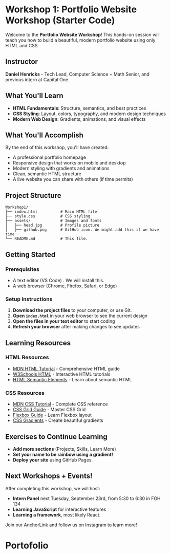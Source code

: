 # Workshop 1: Portfolio Website Workshop (Starter Code)

Welcome to the **Portfolio Website Workshop**! This hands-on session will teach you how to build a beautiful, modern portfolio website using only HTML and CSS.

## Instructor
**Daniel Henricks** - Tech Lead, Computer Science + Math Senior, and previous intern at Capital One.

## What You'll Learn
- **HTML Fundamentals**: Structure, semantics, and best practices
- **CSS Styling**: Layout, colors, typography, and modern design techniques
- **Modern Web Design**: Gradients, animations, and visual effects

## What You'll Accomplish
By the end of this workshop, you'll have created:
- A professional portfolio homepage
- Responsive design that works on mobile and desktop
- Modern styling with gradients and animations
- Clean, semantic HTML structure
- A live website you can share with others (if time permits)

## Project Structure
```
Workshop1/
├── index.html          # Main HTML file
├── style.css           # CSS styling
├── assets/             # Images and fonts
│   ├── head.jpg        # Profile picture
│   ├── github.png      # GitHub icon. We might add this if we have time
└── README.md           # This file. 
```

## Getting Started

### Prerequisites
- A text editor (VS Code) . We will install this.
- A web browser (Chrome, Firefox, Safari, or Edge)

### Setup Instructions
1. **Download the project files** to your computer, or use Git.
2. **Open `index.html`** in your web browser to see the current design
3. **Open the files in your text editor** to start coding
4. **Refresh your browser** after making changes to see updates

## Learning Resources

### HTML Resources
- [MDN HTML Tutorial](https://developer.mozilla.org/en-US/docs/Web/HTML) - Comprehensive HTML guide
- [W3Schools HTML](https://www.w3schools.com/html/) - Interactive HTML tutorials
- [HTML Semantic Elements](https://www.w3schools.com/html/html5_semantic_elements.asp) - Learn about semantic HTML

### CSS Resources
- [MDN CSS Tutorial](https://developer.mozilla.org/en-US/docs/Web/CSS) - Complete CSS reference
- [CSS Grid Guide](https://css-tricks.com/snippets/css/complete-guide-grid/) - Master CSS Grid
- [Flexbox Guide](https://css-tricks.com/snippets/css/a-guide-to-flexbox/) - Learn Flexbox layout
- [CSS Gradients](https://cssgradient.io/) - Create beautiful gradients

## Exercises to Continue Learning

- **Add more sections** (Projects, Skills, Learn More)
- **Set your name to be rainbow using a gradient!**
- **Deploy your site** using GitHub Pages.

## Next Workshops + Events!

After completing this workshop, we will host:
- **Intern Panel** next Tuesday, September 23rd, from 5:30 to 6:30 in FGH 134
- **Learning JavaScript** for interactive features
- **Learning a framework**, most likely React.

Join our AnchorLink and follow us on Instagram to learn more!
# Portofolio

